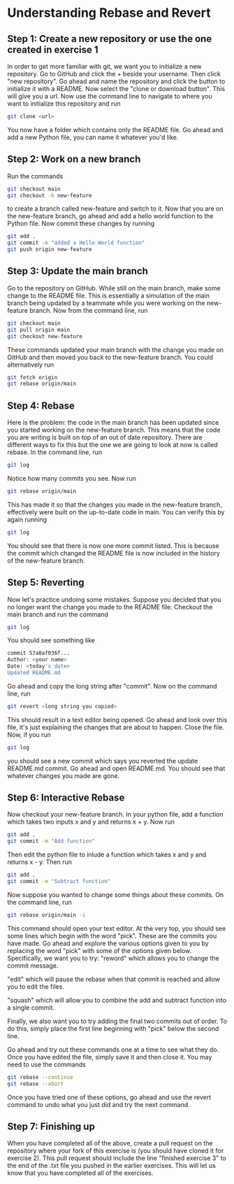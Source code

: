 
# Understanding Rebase and Revert

## Step 1: Create a new repository or use the one created in exercise 1

In order to get more familiar with git, we want you to initialize a new repository.
Go to GitHub and click the + beside your username. Then click "new repository".
Go ahead and name the repository and click the button to initialize it with a
README. Now select the "clone or download button". This will give you a url.
Now use the command line to navigate to where you want to initialize this
repository and run

```bash
git clone <url>
```

You now have a folder which contains only the README file. Go ahead and add a
new Python file, you can name it whatever you'd like.

## Step 2: Work on a new branch

Run the commands

```bash
git checkout main
git checkout -b new-feature
```

to create a branch called new-feature and switch to it. Now that you are on the
new-feature branch, go ahead and add a hello world function to the Python file.
Now commit these changes by running

```bash
git add .
git commit -m "added a Hello World function"
git push origin new-feature
```

## Step 3: Update the main branch

Go to the repository on GitHub. While still on the main branch, make some
change to the README file. This is essentially a simulation of the main branch
being updated by a teammate while you were working on the new-feature branch.
Now from the command line, run

```bash
git checkout main
git pull origin main
git checkout new-feature
```

These commands updated your main branch with the change you made on GitHub
and then moved you back to the new-feature branch.
You could alternatively run

```bash
git fetch origin
git rebase origin/main
```

## Step 4: Rebase

Here is the problem: the code in the main branch has been updated since you
started working on the new-feature branch. This means that the code you are
writing is built on top of an out of date repository. There are different ways
to fix this but the one we are going to look at now is called rebase. In the
command line, run

```bash
git log
```

Notice how many commits you see. Now run

```bash
git rebase origin/main
```

This has made it so that the changes you made in the new-feature branch, effectively
were built on the up-to-date code in main. You can verify this by again running

```bash
git log
```

You should see that there is now one more commit listed. This is because the
commit which changed the README file is now included in the history of the
new-feature branch.

## Step 5: Reverting

Now let's practice undoing some mistakes. Suppose you decided that you no longer
want the change you made to the README file. Checkout the main branch and run the command

```bash
git log
```

You should see something like

```bash
commit 57a0af036f...
Author: <your name>
Date: <today's date>
Updated README.md
```

Go ahead and copy the long string after "commit". Now on the command line, run

```bash
git revert <long string you copied>
```

This should result in a text editor being opened. Go ahead and look over this
file, it's just explaining the changes that are about to happen. Close the file.
Now, if you run

```bash
git log
```

you should see a new commit which says you reverted the update README.md commit.
Go ahead and open README.md. You should see that whatever changes you made are gone.

## Step 6: Interactive Rebase

Now checkout your new-feature branch. In your python file, add a function which
takes two inputs x and y and returns x + y. Now run

```bash
git add .
git commit -m "Add function"
```

Then edit the python file to inlude a function which takes x and y and returns
x - y. Then run

```bash
git add .
git commit -m "Subtract function"
```

Now suppose you wanted to change some things about these commits. On the command
line, run

```bash
git rebase origin/main -i
```

This command should open your text editor. At the very top, you should see some
lines which begin with the word "pick". These are the commits you have made. Go
ahead and explore the various options given to you by replacing the word "pick"
with some of the options given below. Specifically, we want you to try:
"reword" which allows you to change the commit message.

"edit" which will pause the rebase when that commit is reached and allow you to
edit the files.

"squash" which will allow you to combine the add and subtract function into a
single commit.

Finally, we also want you to try adding the final two commits out of order. To
do this, simply place the first line beginning with "pick" below the second line.

Go ahead and try out these commands one at a time to see what they do. Once you
have edited the file, simply save it and then close it. You may need to use the commands

```bash
git rebase --continue
git rebase --abort
```

Once you have tried one of these options, go ahead and use the revert command to
undo what you just did and try the next command.

## Step 7: Finishing up

When you have completed all of the above, create a pull request on the repository
where your fork of this exercise is (you should have cloned it for exercise 
2). This pull request should include the line "finished exercise 3" to the end of
the .txt file you pushed in the earlier exercises. This will let us know that
you have completed all of the exercises.
